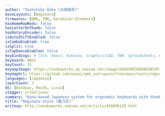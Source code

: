 ```yaml
---
author: "Toshihiko Ōoka (大岡俊彦)"
baseLayouts: [Naginata]
firmwares: [QMK, ZMK, Karabiner-Elements]
hasHomeRowMods: false
hasLetterOnThumb: false
hasRotaryEncoder: false
isAutoShiftEnabled: false
isComboEnabled: true
isSplit: true
isTapDanceEnabled: false
keybindings: # [Vim, Emacs, Kakoune, Graphics/CAD, TWM, Spreadsheets, Gaming]
keyboard: ANSI
keyCount: 31
keymapImage: https://oookaworks.up.seesaa.net/image/E89699E58880E5BC8Fv16E6A0BCE5AD90-thumbnail2.jpg
keymapUrl: https://github.com/eswai/qmk_userspace/tree/main/users/naginata_v16
languages: [Japanese]
layerCount: 3
OS: [Windows, MacOS, Linux]
stagger: ortholinear
summary: "Kana-based Japanese system for ergonomic keyboards with thumbs-keys, or traditional keyboards with spacebar used as shift. Dakuten (or handakuten) are combos with other hand's index-finger home (or bottom) row. Combos with ya/yu/yo give compound kana (yōon, at most three keys). Punctuation, navigation, and macros are on layers. Currently v16 (2025). Multiple community implementations exist."
title: "Naginata style (薙刀式)"
writeup: http://oookaworks.seesaa.net/article/456099128.html
---
```

